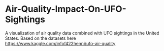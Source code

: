 # Air-Quality-Impact-On-UFO-Sightings
A visualization of air quality data combined with UFO sightings in the United States.  Based on the datasets here https://www.kaggle.com/infof422henni/ufo-air-quality 
